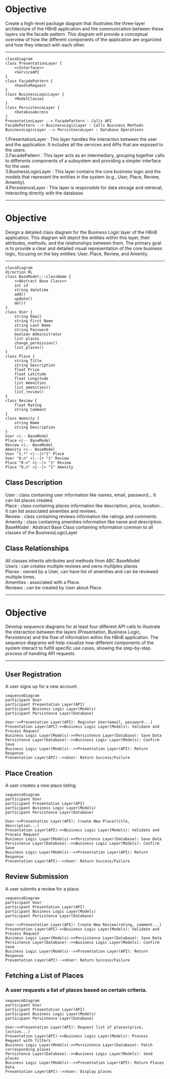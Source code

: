 # Objective

Create a high-level package diagram that illustrates the three-layer architecture of the HBnB application and the communication between these layers via the facade pattern. This diagram will provide a conceptual overview of how the different components of the application are organized and how they interact with each other.

---

```mermaid
classDiagram
class PresentationLayer {
    <<Interface>>
    +ServiceAPI
}
class FacadePattern {
    +handleRequest
}
class BusinessLogicLayer {
    +ModelClasses
}
class PersistenceLayer {
    +DatabaseAccess
}
PresentationLayer --> FacadePattern : Calls API
FacadePattern --> BusinessLogicLayer : Calls Business Methods
BusinessLogicLayer --> PersistenceLayer : Database Operations
```
1.PresentationLayer : This layer handles the interaction between the user and the application. It includes all the services and APIs that are exposed to the users.\
2.FacadePattern : This layer acts as an intermediary, grouping together calls to differents components of a subsystem and providing a simpler interface for the user.\
3.BusinessLogicLayer : This layer contains the core business logic and the models that represent the entities in the system (e.g., User, Place, Review, Amenity).\
4.PersistenceLayer : This layer is responsible for data storage and retrieval, interacting directly with the database.

---

# Objective

Design a detailed class diagram for the Business Logic layer of the HBnB application. This diagram will depict the entities within this layer, their attributes, methods, and the relationships between them. The primary goal is to provide a clear and detailed visual representation of the core business logic, focusing on the key entities: User, Place, Review, and Amenity.

---

```mermaid
classDiagram
direction RL
class BaseModel:::className {
    <<Abstract Base Class>>
    int id
    string datetime
    add()
    update()
    del()
}
class User {
    string Email
    string First Name
    string Last Name
    string Password
    boolean Administrator
    list places
    change_permission()
    list_places()
}
class Place {
    string Title
    string Description
    float Price
    float Latitude
    float Longitude
    list Amenities
    list_amenities()
    list_review()
}
class Review {
    float Rating
    string Comment
}
class Amenity {
    string Name
    string Description
}
User <|-- BaseModel
Place <|-- BaseModel
Review <|-- BaseModel
Amenity <|-- BaseModel
User "1.*" <|--|>"1" Place
User "0.n" <|--|> "1" Review
Place "0.n" <|--|> "1" Review
Place "0.n" <|--|> "1" Amenity
```
## Class Description

User : class containing user information like names, email, password... It can list places created.\
Place : class containing places information like description, price, location... It can list associated amenities and reviews.\
Review : class containing reviews information like ratings and comments.\
Amenity : class containing amenities information like name and description.\
BaseModel : Abstract Base Class containing information common to all classes of the BusinessLogicLayer

## Class Relationships

All classes inherits attributes and methods from ABC BaseModel\
Users : can creates multiple reviews and owns multiples places\
Places : owned by a User, can have list of amenities and can be reviewed multiple times.\
Amenities : associated with a Place.\
Reviews : can be created by User about Place.

---

# Objective

Develop sequence diagrams for at least four different API calls to illustrate the interaction between the layers (Presentation, Business Logic, Persistence) and the flow of information within the HBnB application. The sequence diagrams will help visualize how different components of the system interact to fulfill specific use cases, showing the step-by-step process of handling API requests.

---

## User Registration

A user signs up for a new account.

```mermaid
sequenceDiagram
participant User
participant Presentation Layer(API)
participant Business Logic Layer(Models)
participant Persistence Layer(Database)

User->>Presentation Layer(API): Register User(email, password...)
Presentation Layer(API)->>Business Logic Layer(Models): Validate and Process Request
Business Logic Layer(Models)->>Persistence Layer(Database): Save Data
Persistence Layer(Database)-->>Business Logic Layer(Models): Confirm Save
Business Logic Layer(Models)-->>Presentation Layer(API): Return Response
Presentation Layer(API)-->>User: Return Success/Failure
```

## Place Creation

A user creates a new place listing.

```mermaid
sequenceDiagram
participant User
participant Presentation Layer(API)
participant Business Logic Layer(Models)
participant Persistence Layer(Database)

User->>Presentation Layer(API): Create New Place(title, description...)
Presentation Layer(API)->>Business Logic Layer(Models): Validate and Process Request
Business Logic Layer(Models)->>Persistence Layer(Database): Save Data
Persistence Layer(Database)-->>Business Logic Layer(Models): Confirm Save
Business Logic Layer(Models)-->>Presentation Layer(API): Return Response
Presentation Layer(API)-->>User: Return Success/Failure
```

## Review Submission

A user submits a review for a place.

```mermaid
sequenceDiagram
participant User
participant Presentation Layer(API)
participant Business Logic Layer(Models)
participant Persistence Layer(Database)

User->>Presentation Layer(API): Create New Review(rating, comment...)
Presentation Layer(API)->>Business Logic Layer(Models): Validate and Process Request
Business Logic Layer(Models)->>Persistence Layer(Database): Save Data
Persistence Layer(Database)-->>Business Logic Layer(Models): Confirm Save
Business Logic Layer(Models)-->>Presentation Layer(API): Return Response
Presentation Layer(API)-->>User: Return Success/Failure
```

## Fetching a List of Places

### A user requests a list of places based on certain criteria.

```mermaid
sequenceDiagram
participant User
participant Presentation Layer(API)
participant Business Logic Layer(Models)
participant Persistence Layer(Database)

User->>Presentation Layer(API): Request list of places(price, loction...)
Presentation Layer(API)->>Business Logic Layer(Models): Process Request with filters
Business Logic Layer(Models)->>Persistence Layer(Database): Fetch corresponding places
Persistence Layer(Database)-->>Business Logic Layer(Models): Send places
Business Logic Layer(Models)-->>Presentation Layer(API): Return Places Data
Presentation Layer(API)-->>User: Display places
```